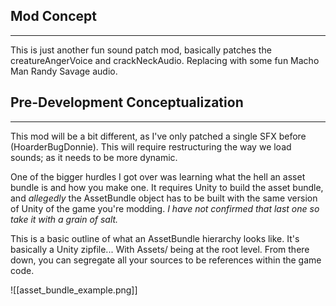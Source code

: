 ## Mod Concept
---
This is just another fun sound patch mod, basically patches the creatureAngerVoice and crackNeckAudio. Replacing with some fun Macho Man Randy Savage audio. 

## Pre-Development Conceptualization
---
This mod will be a bit different, as I've only patched a single SFX before (HoarderBugDonnie). This will require restructuring the way we load sounds; as it needs to be more dynamic.

One of the bigger hurdles I got over was learning what the hell an asset bundle is and how you make one. It requires Unity to build the asset bundle, and *allegedly* the AssetBundle object has to be built with the same version of Unity of the game you're modding. *I have not confirmed that last one so take it with a grain of salt.*

This is a basic outline of what an AssetBundle hierarchy looks like. It's basically a Unity zipfile... With Assets/ being at the root level. From there down, you can segregate all your sources to be references within the game code. 

![[asset_bundle_example.png]]